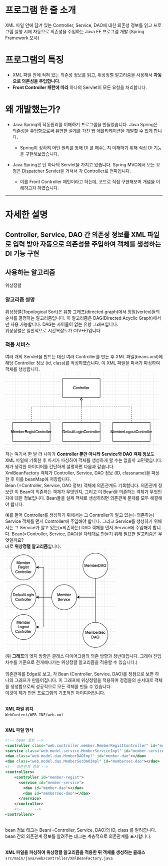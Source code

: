 # 프로그램 한 줄 소개
XML 파일 안에 담겨 있는 Controller, Service, DAO에 대한 의존성 정보를 읽고 프로그램 실행 시에 자동으로 의존성을 주입하는 Java EE 프로그램 개발 (Spring Framework 모사)

# 프로그램의 특징 
- XML 파일 안에 적혀 있는 의존성 정보를 읽고, 위상정렬 알고리즘을 사용해서 **자동으로 의존성을 주입합니다**. 
- **Front Controller 패턴에 따라** 하나의 Servlet이 모든 요청을 처리합니다. 

# 왜 개발했는가? 
- Java Spring의 작동원리를 이해하기 프로그램을 만들었습니다. Java Spring은 의존성을 주입함으로써 유연한 설계를 가진 웹 애플리케이션을 개발할 수 있게 합니다.
  
  - Spring이 정확히 어떤 원리를 통해 DI 를 해주는지 이해하기 위해 직접 DI 기능을 구현해보았습니다. 

- Java Spring은 단 하나의 Servlet을 가지고 있습니다. Spring MVC에서 모든 요청은 Dispatcher Servlet을 거쳐서 각 Controller로 전파됩니다. 

  - 이를 Front Controller 패턴이라고 하는데, 코드로 직접 구현해보며 개념을 이해하고자 하였습니다. 

---

# 자세한 설명
## Controller, Service, DAO 간 의존성 정보를 XML 파일로 입력 받아 자동으로 의존성을 주입하여 객체를 생성하는 DI 기능 구현
## 사용하는 알고리즘 
위상정렬
### 알고리즘 설명
위상정렬(Topological Sort)은 유향 그래프(directed graph)에서 정점(vertex)들의 순서를 결정하는 알고리즘입니다. 이 알고리즘은 DAG(Directed Acyclic Graph)에서만 사용 가능합니다. DAG는 사이클이 없는 유향 그래프입니다. <br>
위상정렬은 일반적으로 시간복잡도가 O(V+E)입니다. <br>
### 적용 서비스
여러 개의 Servlet을 만드는 대신 여러 Controller를 만든 후 XML 파일(beans.xml)에 해당 Controller 정보 (id, class)를 작성하였습니다. 이 XML 파일을 파서가 파싱하여 객체를 생성합니다. <br>
![](readme-images/3.png) <br>
저는 여기서 한 발 더 나아가 **Controller 뿐만 아니라 Service와 DAO 객체 정보**도 XML 파일에 기록한 후 파서가 파싱하여 객체를 생성하게 할 수는 없을까 고민했습니다. <br>
제가 생각한 아이디어를 간단하게 설명하면 다음과 같습니다. <br>
XmlBeanFactory 객체가 Controller, Service, DAO 정보 (ID, classname)을 파싱한 후 이를 beanMap에 저장합니다. <br>
Bean (=Controller, Service, DAO 정보) 객체에 의존관계도 기록합니다. 의존관계 정보란 이 Bean이 의존하는 객체가 무엇인지, 그리고 이 Bean을 의존하는 객체가 무엇인지에 대한 정보입니다. Bean들을 실제 객체로 생성하려면 의존관계 문제를 모두 해결해야 합니다. <br>

예를 들어 Controller를 생성하기 위해서는 그 Controller가 알고 있는(=의존하는) Service 객체를 먼저 Controller에 주입해야 합니다. 그리고 Service를 생성하기 위해서는 그 Service가 알고 있는(=의존하는) DAO 객체를 먼저 Service에 주입해야 합니다. Bean(=Controller, Service, DAO)을 차례대로 만들기 위해 필요한 알고리즘은 무엇일까요? <br>
바로 **위상정렬 알고리즘**입니다. <br>
![](readme-images/4.png)<br>
(위 **그래프**의 엣지 방향은 클래스 다이어그램의 의존 방향과 정반대입니다. 그래야 진입 차수를 기준으로 전개해나가는 위상정렬 알고리즘을 적용할 수 있습니다.) <br><br>
의존관계를 Edge로 보고, 각 Bean (Controller, Service, DAO)를 정점으로 보면 하나의 그래프가 만들어집니다. 이 그래프에 위상정렬을 적용하여 정점들의 순서대로 객체를 생성함으로써 성공적으로 모든 객체를 만들 수 있습니다. <br>
이것이 제가 만든 프로그램의 기초적인 아이디어입니다.<br><br>

**XML 파일 위치** <br>
`WebContent/WEB-INF/web.xml` <br><br>

**XML 파일 형식** <br>
```xml
<!-- bean 정보 -->
<controller class="web.controller.member.MemberRegistController" id="member-regist"></controller>
<service class="web.model.service.MemberServiceImpl" id="member-service"></service>
<dao class="web.model.dao.MemberDAOImpl" id="member-dao"></dao>
<dao class="web.model.dao.MemberSecDAOImpl" id="membersec-dao"></dao>
<!-- 의존관계 정보 -->
<controllers>
    <controller id="member-regist">
      <service id="member-service">
        <dao id="member-dao"></dao>
        <dao id="membersec-dao"></dao>
      </service>
    </controller>
    <!-- ... -->
<controllers>
```
<br>
bean 정보 태그는 Bean(=Controller, Service, DAO)의 ID, class 를 알려줍니다.<br>
bean 간의 의존관계 정보를 알려주는 태그는 계층적으로 의존관계를 표시합니다. <br><br>

**XML 파일을 파싱하여 위상정렬 알고리즘을 적용한 뒤 객체를 생성하는 클래스**<br>
`src/main/java/web/controller/XmlBeanFactory.java` <br><br>
